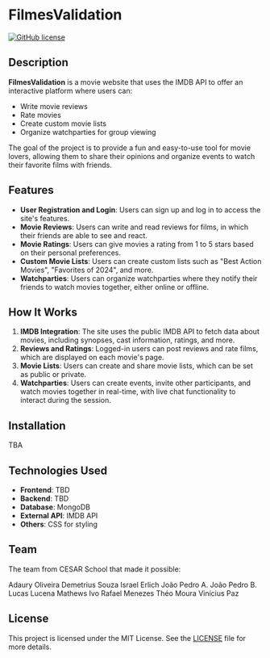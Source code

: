 # FilmesValidation

[![GitHub license](https://img.shields.io/badge/license-MIT-blue.svg)](https://github.com/yourusername/FilmesValidation/blob/main/LICENSE)

## Description

**FilmesValidation** is a movie website that uses the IMDB API to offer an interactive platform where users can:

- Write movie reviews
- Rate movies
- Create custom movie lists
- Organize watchparties for group viewing

The goal of the project is to provide a fun and easy-to-use tool for movie lovers, allowing them to share their opinions and organize events to watch their favorite films with friends.

## Features

- **User Registration and Login**: Users can sign up and log in to access the site's features.
- **Movie Reviews**: Users can write and read reviews for films, in which their friends are able to see and react.
- **Movie Ratings**: Users can give movies a rating from 1 to 5 stars based on their personal preferences.
- **Custom Movie Lists**: Users can create custom lists such as "Best Action Movies", "Favorites of 2024", and more.
- **Watchparties**: Users can organize watchparties where they notify their friends to watch movies together, either online or offline.

## How It Works

1. **IMDB Integration**: The site uses the public IMDB API to fetch data about movies, including synopses, cast information, ratings, and more.
2. **Reviews and Ratings**: Logged-in users can post reviews and rate films, which are displayed on each movie's page.
3. **Movie Lists**: Users can create and share movie lists, which can be set as public or private.
4. **Watchparties**: Users can create events, invite other participants, and watch movies together in real-time, with live chat functionality to interact during the session.

## Installation

TBA

## Technologies Used

- **Frontend**: TBD
- **Backend**: TBD
- **Database**: MongoDB
- **External API**: IMDB API
- **Others**: CSS for styling

## Team

The team from CESAR School that made it possible:

Adaury Oliveira
Demetrius Souza
Israel Erlich
João Pedro A.
João Pedro B.
Lucas Lucena
Mathews Ivo
Rafael Menezes
Théo Moura
Vinícius Paz

## License

This project is licensed under the MIT License. See the [LICENSE](./LICENSE) file for more details.

